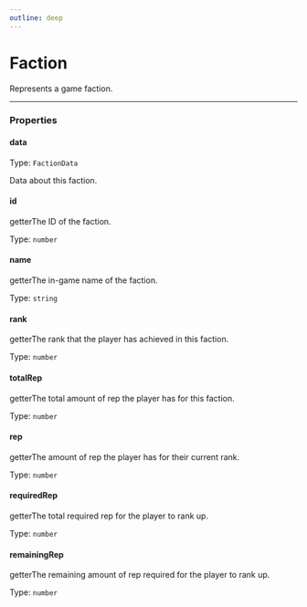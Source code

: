 ```yaml
---
outline: deep
---
```


# Faction

Represents a game faction.

---

### Properties

#### data

Type: `FactionData`

Data about this faction.

#### id

​<Badge type="info">getter</Badge>The ID of the faction.

Type: `number`

#### name

​<Badge type="info">getter</Badge>The in-game name of the faction.

Type: `string`

#### rank

​<Badge type="info">getter</Badge>The rank that the player has achieved in this faction.

Type: `number`

#### totalRep

​<Badge type="info">getter</Badge>The total amount of rep the player has for this faction.

Type: `number`

#### rep

​<Badge type="info">getter</Badge>The amount of rep the player has for their current rank.

Type: `number`

#### requiredRep

​<Badge type="info">getter</Badge>The total required rep for the player to rank up.

Type: `number`

#### remainingRep

​<Badge type="info">getter</Badge>The remaining amount of rep required for the player to rank up.

Type: `number`


